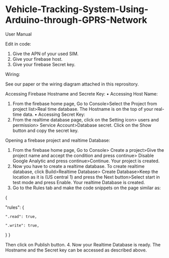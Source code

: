 # Vehicle-Tracking-System-Using-Arduino-through-GPRS-Network
User Manual

Edit in code: 
1.	Give the APN of your used SIM. 
2.	Give your firebase host. 
3.	Give your firebase Secret key. 

Wiring: 

See our paper or the wiring diagram attached in this reprository. 



Accessing Firebase Hostname and Secrete Key: 
•	Accessing Host Name:
1.	From the firebase home page, Go to Console>Select the Project from project list>Real time database. The Hostname is on the top of your real-time data. 
•	Accessing Secret Key: 
1.	From the realtime database page, click on the Setting icon> users and permission> Service Account>Database secret. Click on the Show button and copy the secret key. 

Opening a firebase project and realtime Database: 
1.	From the firebase home page, Go to Console> Create a project>Give the project name and accept the condition and press continue> Disable Google Analytic and press continue>Continue. Your project is created. 
2.	Now you have to create a realtime database. To create realtime database, click Build>Realtime Database> Create Database>Keep the location as it is (US central 1) and press the Next button>Select start in test mode and press Enable. Your realtime Database is created. 
3.	Go to the Rules tab and make the code snippets on the page similar as:  

{

  "rules": {
  
    ".read": true,  
    
    ".write": true,  
  }
}


Then click on Publish button. 
4.	Now your Realtime Database is ready. The Hostname and the Secret key can be accessed as described above. 
